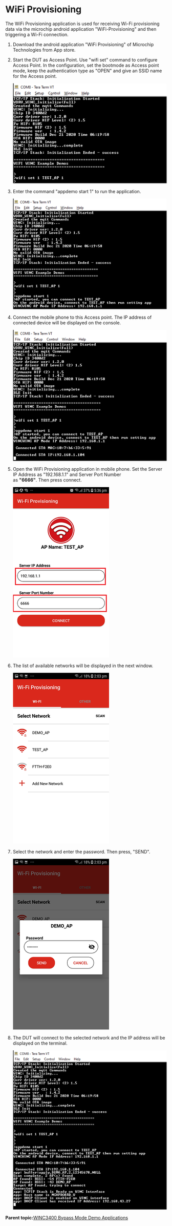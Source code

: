 # WiFi Provisioning

The WiFi Provisioning application is used for receiving Wi-Fi provisioning data via the microchip android application "WiFi-Provisioning" and then triggering a Wi-Fi connection.

1.  Download the android application "WiFi Provisioning" of Microchip Technologies from App store.

2.  Start the DUT as Access Point. Use "wifi set" command to configure Access Point. In the configuration, set the bootmode as Access point mode, keep the authentication type as "OPEN" and give an SSID name for the Access point.

    ![wifi_prov_config_cmd](GUID-3F93079F-CB57-484C-9653-AC6C841B9D00-low.png)

3.  Enter the command "appdemo start 1" to run the application.

    ![wifi_prov_app_start](GUID-1CD3CEC0-4E75-4AF2-BA8A-FBF0D7967BB7-low.png)

4.  Connect the mobile phone to this Access point. The IP address of connected device will be displayed on the console.

    ![wifi_prov_app_connected](GUID-E0C4B222-FDD8-45D0-8963-FD912A5F2D62-low.png)

5.  Open the WiFi Provisioning application in mobile phone. Set the Server IP Address as "192.168.1.1" and Server Port Number<br />as **"6666"**. Then press connect.

    ![wif_prov_app_1](GUID-165BBB2D-B413-4193-80A1-C5E7548DFAAA-low.png)

6.  The list of available networks will be displayed in the next window.

    ![wif_prov_app_2](GUID-F9A731C6-F70E-49A0-9AED-CDD1101F8DAC-low.png)

7.  Select the network and enter the password. Then press, "SEND".

    ![images/wifi_prov_app_3](GUID-92384E0F-8224-4C68-BCF5-B4C51ED68665-low.png)

8.  The DUT will connect to the selected network and the IP address will be displayed on the terminal.

    ![wifi_prov_app](GUID-1B2E21ED-CDB8-4DD9-9DAB-47751A4A4A75-low.png)


**Parent topic:**[WINC3400 Bypass Mode Demo Applications](GUID-E5D04EAD-51D1-4D47-8ADB-9AD8BB1A700C.md)

